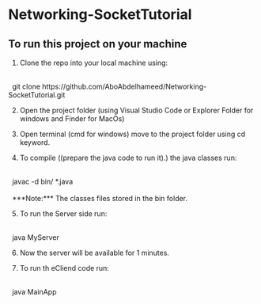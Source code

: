 # Networking-SocketTutorial

## To run this project on your machine
1. Clone the repo into your local machine using: 
<br/>
 &nbsp;&nbsp;git clone https://github.com/AboAbdelhameed/Networking-SocketTutorial.git

2. Open the project folder (using Visual Studio Code or Explorer Folder for windows and Finder for MacOs)

3. Open terminal (cmd for windows) move to the project folder using cd keyword.

4. To compile ((prepare the java code to run it).) the java classes run: 
<br/>
&nbsp;&nbsp;javac -d bin/ *.java 
<br/>
<br/>
&nbsp;&nbsp;***Note:*** The classes files stored in the bin folder.

5. To run the Server side run:
<br/>
&nbsp;&nbsp;java MyServer

6. Now the server will be available for 1 minutes.

7. To run th eCliend code run:
<br/>
&nbsp;&nbsp;java MainApp


